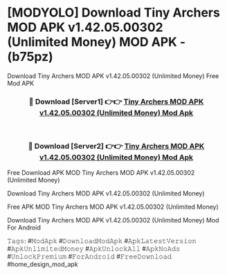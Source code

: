 # [MODYOLO] Download Tiny Archers MOD APK v1.42.05.00302 (Unlimited Money) MOD APK - (b75pz)
Download Tiny Archers MOD APK v1.42.05.00302 (Unlimited Money) Free Mod APK

<div align="center">
<h3>🔴 Download [Server1] 👉👉 <a href="https://apk-comot.site?title=Tiny_Archers_MOD_APK_v1.42.05.00302_(Unlimited_Money)">Tiny Archers MOD APK v1.42.05.00302 (Unlimited Money) Mod Apk</a></h3><br>

<h3>🔴 Download [Server2] 👉👉 <a href="https://apk-comot.site?title=Tiny_Archers_MOD_APK_v1.42.05.00302_(Unlimited_Money)">Tiny Archers MOD APK v1.42.05.00302 (Unlimited Money) Mod Apk</a></h3>
</div>


Free Download APK MOD Tiny Archers MOD APK v1.42.05.00302 (Unlimited Money)

Download Tiny Archers MOD APK v1.42.05.00302 (Unlimited Money) 

Free APK MOD Tiny Archers MOD APK v1.42.05.00302 (Unlimited Money) 

Download Tiny Archers MOD APK v1.42.05.00302 (Unlimited Money) Mod For Android

𝚃𝚊𝚐𝚜: #𝙼𝚘𝚍𝙰𝚙𝚔 #𝙳𝚘𝚠𝚗𝚕𝚘𝚊𝚍𝙼𝚘𝚍𝙰𝚙𝚔 #𝙰𝚙𝚔𝙻𝚊𝚝𝚎𝚜𝚝𝚅𝚎𝚛𝚜𝚒𝚘𝚗 #𝙰𝚙𝚔𝚄𝚗𝚕𝚒𝚖𝚒𝚝𝚎𝚍𝙼𝚘𝚗𝚎𝚢 #𝙰𝚙𝚔𝚄𝚗𝚕𝚘𝚌𝚔𝙰𝚕𝚕 #𝙰𝚙𝚔𝙽𝚘𝙰𝚍𝚜 #𝚄𝚗𝚕𝚘𝚌𝚔𝙿𝚛𝚎𝚖𝚒𝚞𝚖 #𝙵𝚘𝚛𝙰𝚗𝚍𝚛𝚘𝚒𝚍 #𝙵𝚛𝚎𝚎𝙳𝚘𝚠𝚗𝚕𝚘𝚊𝚍 #home_design_mod_apk